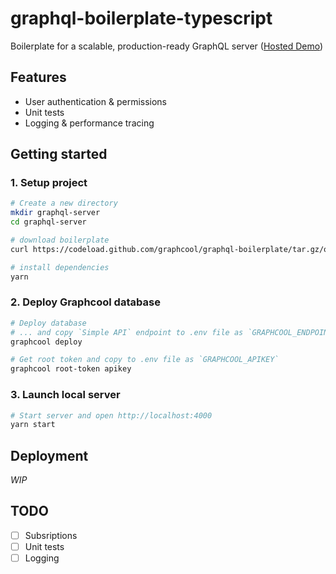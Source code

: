 # graphql-boilerplate-typescript

Boilerplate for a scalable, production-ready GraphQL server ([Hosted Demo](https://graphql-bp.now.sh/))

## Features

* User authentication & permissions
* Unit tests
* Logging & performance tracing

## Getting started

### 1. Setup project

```sh
# Create a new directory
mkdir graphql-server
cd graphql-server

# download boilerplate
curl https://codeload.github.com/graphcool/graphql-boilerplate/tar.gz/orm | tar -xz --strip=1 graphql-boilerplate-orm

# install dependencies
yarn
```

### 2. Deploy Graphcool database

```sh
# Deploy database
# ... and copy `Simple API` endpoint to .env file as `GRAPHCOOL_ENDPOINT`
graphcool deploy

# Get root token and copy to .env file as `GRAPHCOOL_APIKEY`
graphcool root-token apikey
```

### 3. Launch local server

```sh
# Start server and open http://localhost:4000
yarn start
```

## Deployment

*WIP*

## TODO

* [ ] Subsriptions
* [ ] Unit tests
* [ ] Logging
